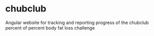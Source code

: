 # chubclub
Angular website for tracking and reporting progress of the chubclub percent of percent body fat loss challenge
